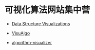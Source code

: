 可视化算法网站集中营
====


* [Data Structure Visualizations](https://www.cs.usfca.edu/~galles/visualization/Algorithms.html "点击跳转")


* [VisuAlgo](https://visualgo.net/zh "点击跳转")


* [algorithm-visualizer](https://algorithm-visualizer.org "点击跳转")
